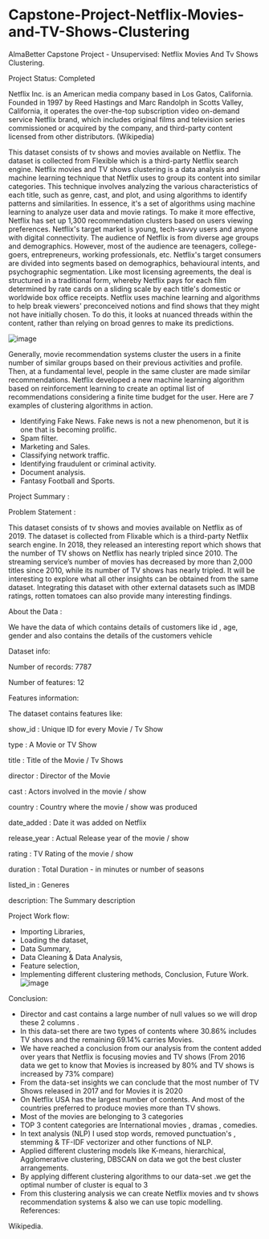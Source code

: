 # Capstone-Project-Netflix-Movies-and-TV-Shows-Clustering

AlmaBetter Capstone Project - Unsupervised: Netflix Movies And Tv Shows Clustering.

Project Status: Completed 

Netflix Inc. is an American media company based in Los Gatos, California. Founded in 1997 by Reed Hastings and Marc Randolph in Scotts Valley, California, it operates the over-the-top subscription video on-demand service Netflix brand, which includes original films and television series commissioned or acquired by the company, and third-party content licensed from other distributors. (Wikipedia)

This dataset consists of tv shows and movies available on Netflix. The dataset is collected from Flexible which is a third-party Netflix search engine. Netflix movies and TV shows clustering is a data analysis and machine learning technique that Netflix uses to group its content into similar categories. This technique involves analyzing the various characteristics of each title, such as genre, cast, and plot, and using algorithms to identify patterns and similarities. In essence, it's a set of algorithms using machine learning to analyze user data and movie ratings. To make it more effective, Netflix has set up 1,300 recommendation clusters based on users viewing preferences. Netflix's target market is young, tech-savvy users and anyone with digital connectivity. The audience of Netflix is from diverse age groups and demographics. However, most of the audience are teenagers, college-goers, entrepreneurs, working professionals, etc. Netflix's target consumers are divided into segments based on demographics, behavioural intents, and psychographic segmentation. Like most licensing agreements, the deal is structured in a traditional form, whereby Netflix pays for each film determined by rate cards on a sliding scale by each title's domestic or worldwide box office receipts. Netflix uses machine learning and algorithms to help break viewers' preconceived notions and find shows that they might not have initially chosen. To do this, it looks at nuanced threads within the content, rather than relying on broad genres to make its predictions.

![image](https://github.com/pulkit1311/Alma-Better-ML-Project/assets/154788300/54e1d880-d56f-45b9-af6f-6f3a2c3c0c0b)

Generally, movie recommendation systems cluster the users in a finite number of similar groups based on their previous activities and profile. Then, at a fundamental level, people in the same cluster are made similar recommendations. Netflix developed a new machine learning algorithm based on reinforcement learning to create an optimal list of recommendations considering a finite time budget for the user. Here are 7 examples of clustering algorithms in action.

- Identifying Fake News. Fake news is not a new phenomenon, but it is one that is becoming prolific.
- Spam filter.
- Marketing and Sales.
- Classifying network traffic.
- Identifying fraudulent or criminal activity.
- Document analysis.
- Fantasy Football and Sports.
  
Project Summary :

Problem Statement :

This dataset consists of tv shows and movies available on Netflix as of 2019. The dataset is collected from Flixable which is a third-party Netflix search engine. In 2018, they released an interesting report which shows that the number of TV shows on Netflix has nearly tripled since 2010. The streaming service’s number of movies has decreased by more than 2,000 titles since 2010, while its number of TV shows has nearly tripled. It will be interesting to explore what all other insights can be obtained from the same dataset. Integrating this dataset with other external datasets such as IMDB ratings, rotten tomatoes can also provide many interesting findings.

About the Data :

We have the data of which contains details of customers like id , age, gender and also contains the details of the customers vehicle

Dataset info:

Number of records: 7787

Number of features: 12

Features information:

The dataset contains features like:

show_id : Unique ID for every Movie / Tv Show

type : A Movie or TV Show

title : Title of the Movie / Tv Shows

director : Director of the Movie

cast : Actors involved in the movie / show

country : Country where the movie / show was produced

date_added : Date it was added on Netflix

release_year : Actual Release year of the movie / show

rating : TV Rating of the movie / show

duration : Total Duration - in minutes or number of seasons

listed_in : Generes

description: The Summary description

Project Work flow:

- Importing Libraries,
- Loading the dataset,
- Data Summary,
- Data Cleaning & Data Analysis,
- Feature selection,
- Implementing different clustering methods,
Conclusion,
Future Work.
![image](https://github.com/pulkit1311/Alma-Better-ML-Project/assets/154788300/6e7fbb73-3621-483b-979d-16fcb72a6347)

Conclusion:

- Director and cast contains a large number of null values so we will drop these 2 columns .
- In this data-set there are two types of contents where 30.86% includes TV shows and the remaining 69.14% carries Movies.
- We have reached a conclusion from our analysis from the content added over years that Netflix is focusing movies and TV shows (From 2016 data we get to know that Movies is increased by 80% and TV shows 
 is increased by 73% compare)
- From the data-set insights we can conclude that the most number of TV Shows released in 2017 and for Movies it is 2020
- On Netflix USA has the largest number of contents. And most of the countries preferred to produce movies more than TV shows.
- Most of the movies are belonging to 3 categories
- TOP 3 content categories are International movies , dramas , comedies.
- In text analysis (NLP) I used stop words, removed punctuation's , stemming & TF-IDF vectorizer and other functions of NLP.
- Applied different clustering models like K-means, hierarchical, Agglomerative clustering, DBSCAN on data we got the best cluster arrangements.
- By applying different clustering algorithms to our data-set .we get the optimal number of cluster is equal to 3
- From this clustering analysis we can create Netflix movies and tv shows recommendation systems & also we can use topic modelling.
References:

Wikipedia.
